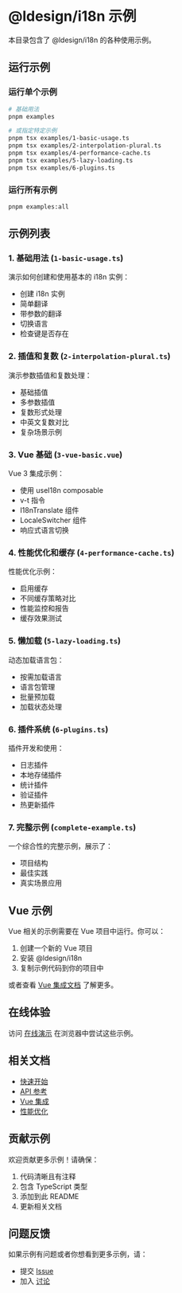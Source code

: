 # @ldesign/i18n 示例

本目录包含了 @ldesign/i18n 的各种使用示例。

## 运行示例

### 运行单个示例

```bash
# 基础用法
pnpm examples

# 或指定特定示例
pnpm tsx examples/1-basic-usage.ts
pnpm tsx examples/2-interpolation-plural.ts
pnpm tsx examples/4-performance-cache.ts
pnpm tsx examples/5-lazy-loading.ts
pnpm tsx examples/6-plugins.ts
```

### 运行所有示例

```bash
pnpm examples:all
```

## 示例列表

### 1. 基础用法 (`1-basic-usage.ts`)

演示如何创建和使用基本的 i18n 实例：
- 创建 i18n 实例
- 简单翻译
- 带参数的翻译
- 切换语言
- 检查键是否存在

### 2. 插值和复数 (`2-interpolation-plural.ts`)

演示参数插值和复数处理：
- 基础插值
- 多参数插值
- 复数形式处理
- 中英文复数对比
- 复杂场景示例

### 3. Vue 基础 (`3-vue-basic.vue`)

Vue 3 集成示例：
- 使用 useI18n composable
- v-t 指令
- I18nTranslate 组件
- LocaleSwitcher 组件
- 响应式语言切换

### 4. 性能优化和缓存 (`4-performance-cache.ts`)

性能优化示例：
- 启用缓存
- 不同缓存策略对比
- 性能监控和报告
- 缓存效果测试

### 5. 懒加载 (`5-lazy-loading.ts`)

动态加载语言包：
- 按需加载语言
- 语言包管理
- 批量预加载
- 加载状态处理

### 6. 插件系统 (`6-plugins.ts`)

插件开发和使用：
- 日志插件
- 本地存储插件
- 统计插件
- 验证插件
- 热更新插件

### 7. 完整示例 (`complete-example.ts`)

一个综合性的完整示例，展示了：
- 项目结构
- 最佳实践
- 真实场景应用

## Vue 示例

Vue 相关的示例需要在 Vue 项目中运行。你可以：

1. 创建一个新的 Vue 项目
2. 安装 @ldesign/i18n
3. 复制示例代码到你的项目中

或者查看 [Vue 集成文档](../docs/guide/vue-integration.md) 了解更多。

## 在线体验

访问 [在线演示](https://ldesign.dev/i18n/examples) 在浏览器中尝试这些示例。

## 相关文档

- [快速开始](../docs/guide/getting-started.md)
- [API 参考](../docs/api/core.md)
- [Vue 集成](../docs/guide/vue-integration.md)
- [性能优化](../docs/guide/performance.md)

## 贡献示例

欢迎贡献更多示例！请确保：

1. 代码清晰且有注释
2. 包含 TypeScript 类型
3. 添加到此 README
4. 更新相关文档

## 问题反馈

如果示例有问题或者你想看到更多示例，请：

- 提交 [Issue](https://github.com/your-org/ldesign/issues)
- 加入 [讨论](https://github.com/your-org/ldesign/discussions)

